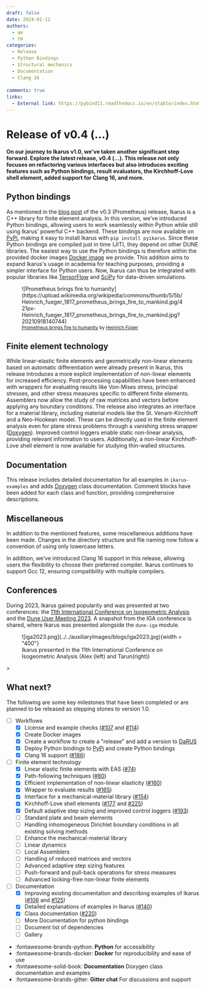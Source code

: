 ```yaml
---
draft: false
date: 2024-01-12
authors:
  - am
  - tm
categories:
  - Release
  - Python Bindings
  - Structural mechanics
  - Documentation
  - Clang 16

comments: true
links:
  - External link: https://pybind11.readthedocs.io/en/stable/index.html
---
```


# Release of v0.4 (...)

**On our journey to Ikarus v1.0, we've taken another significant step forward. Explore the latest release, v0.4 (...).
This release not only focuses on refactoring various interfaces but also introduces
exciting features such as Python bindings, result evaluators, the Kirchhoff-Love shell element,
added support for Clang 16, and more.**

<!-- more --> 

## Python bindings

As mentioned in the [blog post](blog/posts/v0.3.md) of the v0.3 (Prometheus) release, Ikarus is a C++ library for finite element analysis.
In this version, we've introduced Python bindings, allowing users to work seamlessly within Python while still using Ikarus' powerful C++ backend.
These bindings are now available on [PyPi](https://pypi.org/project/pyikarus/), making it easy to install Ikarus with `pip install pyikarus`.
Since these Python bindings are compiled just in time (JIT), they depend on other DUNE libraries.
The easiest way to use the Python bindings is therefore within the provided docker images [Docker image](https://hub.docker.com/r/ikarusproject/ikarus-dev) we provide.
This addition aims to expand Ikarus's usage in academia for teaching purposes, providing a simpler interface for Python users.
Now, Ikarus can thus be integrated with popular libraries like [TensorFlow](https://www.tensorflow.org/) and [SciPy](https://scipy.org/) for data-driven simulations.

<figure class="inline end" markdown>
![Prometheus brings fire to humanity](https://upload.wikimedia.org/wikipedia/commons/thumb/5/5b/Heinrich_fueger_1817_prometheus_brings_fire_to_mankind.jpg/421px-Heinrich_fueger_1817_prometheus_brings_fire_to_mankind.jpg?20210918140744)
  <figcaption style="font-size: 12px"><a href="https://commons.wikimedia.org/wiki/File:Heinrich_fueger_1817_prometheus_brings_fire_to_mankind.jpg">Prometheus
brings fire to humanity</a> by <a href="https://en.wikipedia.org/wiki/Heinrich_F%C3%BCger">Heinrich Füger</a></figcaption>
</figure>

## Finite element technology

While linear-elastic finite elements and geometrically non-linear elements based on automatic differentiation were already present in Ikarus,
this release introduces a more explicit implementation of non-linear elements for increased efficiency.
Post-processing capabilities have been enhanced with wrappers for evaluating results like Von-Mises stress, principal stresses, and other
stress measures specific to different finite elements. Assemblers now allow the study of raw matrices and vectors before applying any boundary
conditions.
The release also integrates an interface for a material library, including material models like the St. Venant-Kirchhoff and a Neo-Hookean model.
These can be directly used in the finite element analysis even for plane stress problems through a vanishing stress wrapper ([Doxygen](../../doxygen/html/d8/dc5/a01300.html)).
Improved control loggers enable static non-linear analysis, providing relevant information to users.
Additionally, a non-linear Kirchhoff-Love shell element is now available for studying thin-walled structures.

## Documentation

This release includes detailed documentation for all examples in `ikarus-examples` and adds [Doxygen](../../doxygen/html/index.html)
class documentation.
Comment blocks have been added for each class and function, providing comprehensive descriptions.

## Miscellaneous

In addition to the mentioned features, some miscellaneous additions have been made.
Changes in the directory structure and file naming now follow a convention of using only lowercase letters.

In addition, we've introduced Clang 16 support in this release, allowing users the flexibility to choose their preferred compiler.
Ikarus continues to support Gcc 12, ensuring compatibility with multiple compilers.

## Conferences

During 2023, Ikarus gained popularity and was presented at two conferences:
the [11th International Conference on Isogeometric Analysis](https://iga2023.sciencesconf.org/) and the [Dune User Meeting 2023](https://dune-project.org/community/meetings/2023-09-usermeeting/).
A snapshot from the IGA conference is shared, where Ikarus was presented alongside the `dune-iga` module.


<figure class="inline end" markdown>
![iga2023.png](../../auxiliaryImages/blogs/iga2023.jpg){width = "400"}
<figcaption>Ikarus presented in the 11th International Conference on Isogeometric Analysis (Alex (left) and Tarun(right))</figcaption>
</figure>>

## What next?

The following are some key milestones that have been completed or are planned to be released as stepping stones to version 1.0.

-   [ ] Workflows
  *   [x] License and example checks ([#107](https://github.com/ikarus-project/ikarus/pull/107) and [#114](https://github.com/ikarus-project/ikarus/pull/114))
  *   [x] Create Docker images
  *   [x] Create a workflow to create a "release" and add a version to [DaRUS](https://darus.uni-stuttgart.de/dataset.xhtml?persistentId=doi%3A10.18419%2Fdarus-3303&version=DRAFT)
  *   [x] Deploy Python bindings to [PyPi](https://pypi.org/) and create Python bindings
  *   [x] Clang 16 support ([#186](https://github.com/ikarus-project/ikarus/pull/176 "To pull request"))

-   [ ] Finite element technology
  *   [x] Linear elastic finite elements with EAS ([#74](https://github.com/ikarus-project/ikarus/pull/74 "To pull request"))
  *   [x] Path-following techniques ([#80](https://github.com/ikarus-project/ikarus/pull/80 "To pull request"))
  *   [x] Efficient implementation of non-linear elasticity ([#160](https://github.com/ikarus-project/ikarus/pull/160 "To pull request"))
  *   [x] Wrapper to evaluate results ([#165](https://github.com/ikarus-project/ikarus/pull/165 "To pull request"))
  *   [x] Interface for a mechanical-material library ([#154](https://github.com/ikarus-project/ikarus/pull/154 "To pull request"))
  *   [x] Kirchhoff-Love shell elements ([#177](https://github.com/ikarus-project/ikarus/pull/177 "To pull request")
      and [#225](https://github.com/ikarus-project/ikarus/pull/225 "To pull request"))
  *   [x] Default adaptive step sizing and improved control loggers ([#193](https://github.com/ikarus-project/ikarus/pull/193 "To pull request"))
  *   [ ] Standard plate and beam elements
  *   [ ] Handling inhomogeneous Dirichlet boundary conditions in all existing solving methods
  *   [ ] Enhance the mechanical-material library
  *   [ ] Linear dynamics
  *   [ ] Local Assemblers
  *   [ ] Handling of reduced matrices and vectors
  *   [ ] Advanced adaptive step sizing features
  *   [ ] Push-forward and pull-back operations for stress measures
  *   [ ] Advanced locking-free non-linear finite elements

-   [ ] Documentation
  *   [x] Improving existing documentation and describing examples of Ikarus
      ([#106](https://github.com/ikarus-project/ikarus/pull/106 "To pull request")
      and [#125](https://github.com/ikarus-project/ikarus/pull/125 "To pull request"))
  *   [x] Detailed explanations of examples in Ikarus ([#140](https://github.com/ikarus-project/ikarus/pull/140 "To pull request"))
  *   [x] Class documentation ([#220](https://github.com/ikarus-project/ikarus/pull/220 "To pull request"))
  *   [ ] More Documentation for python bindings
  *   [ ] Document list of dependencies
  *   [ ] Gallery

<div class="grid cards" markdown>

- :fontawesome-brands-python: __Python__ for accessibility
- :fontawesome-brands-docker: __Docker__ for reproducibility and ease of use
- :fontawesome-solid-book: __Documentation__ Doxygen class documentation and examples
- :fontawesome-brands-gitter: __Gitter chat__ For discussions and support

</div>
